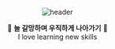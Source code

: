 <div align="center">

![header](https://capsule-render.vercel.app/api?type=waving&color=gradient&customColorList=45&fontColor=ffffff&height=170&section=header&text=welcome%20&fontSize=28)

🌼 **늘 갈망하며 우직하게 나아가기** 🌼
<br>
I love learning new skills
</div>
